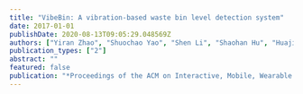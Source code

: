 ```yaml
---
title: "VibeBin: A vibration-based waste bin level detection system"
date: 2017-01-01
publishDate: 2020-08-13T09:05:29.048569Z
authors: ["Yiran Zhao", "Shuochao Yao", "Shen Li", "Shaohan Hu", "Huajie Shao", "Tarek F Abdelzaher"]
publication_types: ["2"]
abstract: ""
featured: false
publication: "*Proceedings of the ACM on Interactive, Mobile, Wearable and Ubiquitous Technologies*"
---
```


